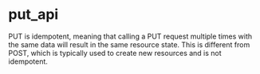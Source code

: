 # put_api
PUT is idempotent, meaning that calling a PUT request multiple times with the same data will result in the same resource state. This is different from POST, which is typically used to create new resources and is not idempotent.
